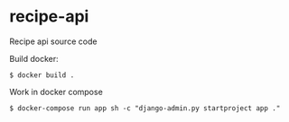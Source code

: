 # recipe-api
Recipe api source code

Build docker:
```shell
$ docker build .
```

Work in docker compose
```shell
$ docker-compose run app sh -c "django-admin.py startproject app ."
```